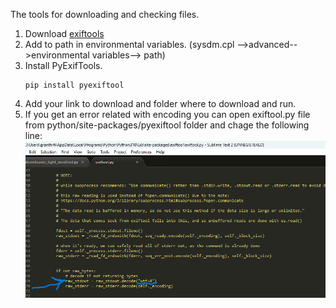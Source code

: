 The tools for downloading and checking files.
1. Download [exiftools](https://exiftool.org/install.html)
2. Add to path in environmental variables. (sysdm.cpl -->advanced-->environmental variables--> path)
3. Install PyExifTools.
   ```
   pip install pyexiftool

   ```
4. Add your link to download and folder where to download and run.
5. If you get an error related with encoding you can open exiftool.py file from python/site-packages/pyexiftool folder and chage the following line:
   ![exiftool error and solution](exiftoolfile.png)

 
